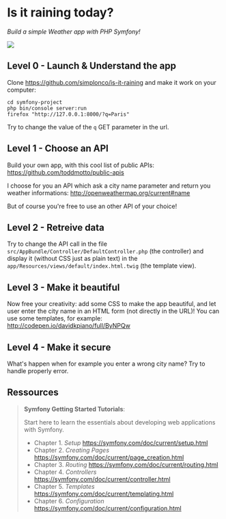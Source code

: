Is it raining today?
===============

_Build a simple Weather app with PHP Symfony!_

![](weather-ui-gif.gif)

## Level 0 - Launch & Understand the app 

Clone https://github.com/simplonco/is-it-raining and make it work on your computer:

```shell
cd symfony-project
php bin/console server:run
firefox "http://127.0.0.1:8000/?q=Paris"
```

Try to change the value of the `q` GET parameter in the url.

## Level 1 - Choose an API

Build your own app, with this cool list of public APIs: https://github.com/toddmotto/public-apis

I choose for you an API which ask a city name parameter and return you weather informations: http://openweathermap.org/current#name

But of course you're free to use an other API of your choice!

## Level 2 - Retreive data

Try to change the API call in the file `src/AppBundle/Controller/DefaultController.php` (the controller) and display it (without CSS just as plain text) in the `app/Resources/views/default/index.html.twig` (the template view).

## Level 3 - Make it beautiful

Now free your creativity: add some CSS to make the app beautiful, and let user enter the city name in an HTML form (not directly in the URL)! You can use some templates, for example: http://codepen.io/davidkpiano/full/ByNPQw

## Level 4 - Make it secure

What's happen when for example you enter a wrong city name? Try to handle properly error.

## Ressources

> **Symfony Getting Started Tutorials**:
>
> Start here to learn the essentials about developing web applications with Symfony.
>
> - Chapter 1. *Setup* https://symfony.com/doc/current/setup.html
> - Chapter 2. *Creating Pages* https://symfony.com/doc/current/page_creation.html
> - Chapter 3. *Routing* https://symfony.com/doc/current/routing.html
> - Chapter 4. *Controllers* https://symfony.com/doc/current/controller.html
> - Chapter 5. *Templates* https://symfony.com/doc/current/templating.html
> - Chapter 6. *Configuration* https://symfony.com/doc/current/configuration.html
